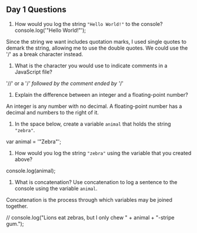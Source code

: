 ## Day 1 Questions

1. How would you log the string `"Hello World!"` to the console?
  console.log('"Hello World!"');

Since the string we want includes quotation marks, I used single quotes to demark the string, allowing me to use the double quotes. We could use the '/' as a break character instead.

1. What is the character you would use to indicate comments in a JavaScript file?

'//' or a '/*' followed by the comment ended by '*/'

1. Explain the difference between an integer and a floating-point number?

An integer is any number with no decimal. A floating-point number has a decimal and numbers to the right of it.

1. In the space below, create a variable `animal` that holds the string `"zebra"`.

var animal = '"Zebra"';

1. How would you log the string `"zebra"` using the variable that you created above?

console.log(animal);

1. What is concatenation? Use concatenation to log a sentence to the console using the variable `animal`.

Concatenation is the process through which variables may be joined together.

// console.log("Lions eat zebras, but I only chew " + animal + "-stripe gum.");
